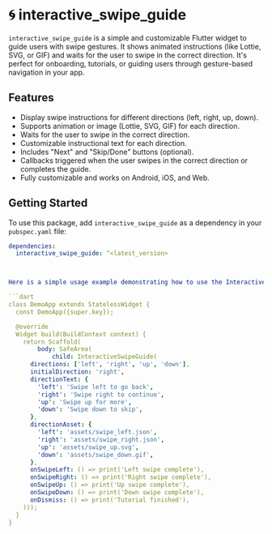 # 🌀 interactive_swipe_guide

`interactive_swipe_guide` is a simple and customizable Flutter widget to guide users with swipe gestures. It shows animated instructions (like Lottie, SVG, or GIF) and waits for the user to swipe in the correct direction. It's perfect for onboarding, tutorials, or guiding users through gesture-based navigation in your app.

## Features

- Display swipe instructions for different directions (left, right, up, down).
- Supports animation or image (Lottie, SVG, GIF) for each direction.
- Waits for the user to swipe in the correct direction.
- Customizable instructional text for each direction.
- Includes "Next" and "Skip/Done" buttons (optional).
- Callbacks triggered when the user swipes in the correct direction or completes the guide.
- Fully customizable and works on Android, iOS, and Web.

## Getting Started

To use this package, add `interactive_swipe_guide` as a dependency in your `pubspec.yaml` file:

```yaml
dependencies:
  interactive_swipe_guide: ^<latest_version>



Here is a simple usage example demonstrating how to use the InteractiveSwipeGuide widget:

```dart
class DemoApp extends StatelessWidget {
  const DemoApp({super.key});

  @override
  Widget build(BuildContext context) {
    return Scaffold(
        body: SafeArea(
            child: InteractiveSwipeGuide(
      directions: ['left', 'right', 'up', 'down'],
      initialDirection: 'right',
      directionText: {
        'left': 'Swipe left to go back',
        'right': 'Swipe right to continue',
        'up': 'Swipe up for more',
        'down': 'Swipe down to skip',
      },
      directionAsset: {
        'left': 'assets/swipe_left.json',
        'right': 'assets/swipe_right.json',
        'up': 'assets/swipe_up.svg',
        'down': 'assets/swipe_down.gif',
      },
      onSwipeLeft: () => print('Left swipe complete'),
      onSwipeRight: () => print('Right swipe complete'),
      onSwipeUp: () => print('Up swipe complete'),
      onSwipeDown: () => print('Down swipe complete'),
      onDismiss: () => print('Tutorial finished'),
    )));
  }
}
```